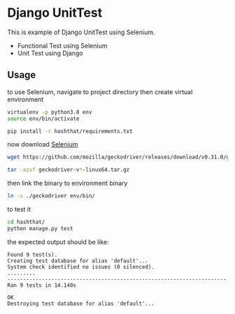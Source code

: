 # Django UnitTest

This is example of Django UnitTest using Selenium. 

* Functional Test using Selenium
* Unit Test using Django

## Usage

to use Selenium, navigate to project directory then create virtual environment
```sh
virtualenv -p python3.8 env
source env/bin/activate

pip install -r hashthat/requirements.txt
```
now download [Selenium](https://github.com/mozilla/geckodriver/)

```sh
wget https://github.com/mozilla/geckodriver/releases/download/v0.31.0/geckodriver-v0.31.0-linux64.tar.gz

tar -xzvf geckodriver-v*-linux64.tar.gz
```
then link the binary to environment binary
```bash
ln -s ./geckodriver env/bin/
```
to test it
```bash
cd hashthat/
python manage.py test
```
the expected output should be like:
```
Found 9 test(s).
Creating test database for alias 'default'...
System check identified no issues (0 silenced).
.........
----------------------------------------------------------------------
Ran 9 tests in 14.140s

OK
Destroying test database for alias 'default'...
```

